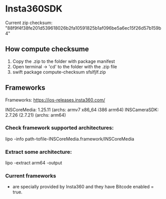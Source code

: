 # Insta360SDK

Current zip checksum: "88f9f4f38fe201d539618026b2fa10591825b1af096be5a6ec15f26d57b159b4"

## How compute checksume

1. Copy the .zip to the folder with package manifest 
2. Open terminal -> 'cd' to the folder with the .zip file
3. swift package compute-checksum sfslfjlf.zip

## Frameworks 

Frameworks: 
https://ios-releases.insta360.com/

INSCoreMedia: 1.25.11 (archs: armv7 x86_64 i386 arm64)
INSCameraSDK: 2.7.26 (2.7.21)  (archs: arm64)

### Check framework supported architectures:
lipo -info path-tofile-INSCoreMedia.framework/INSCoreMedia

### Extract some architecture:
lipo <path> -extract arm64 -output  <output>

### Current frameworks
- are specially provided by Insta360 and they have Bitcode enabled = true. 

